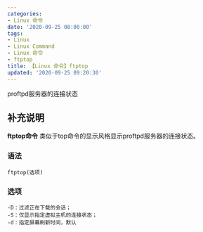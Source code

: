 ```yaml
---
categories:
- Linux 命令
date: '2020-09-25 08:00:00'
tags:
- Linux
- Linux Command
- Linux 命令
- ftptop
title: 【Linux 命令】ftptop
updated: '2020-09-25 09:20:30'
---
```


proftpd服务器的连接状态

## 补充说明

**ftptop命令** 类似于top命令的显示风格显示proftpd服务器的连接状态。

###  语法

```shell
ftptop(选项)
```

###  选项

```shell
-D：过滤正在下载的会话；
-S：仅显示指定虚拟主机的连接状态；
-d：指定屏幕刷新时间，默认
```


<!-- Linux命令行搜索引擎：https://jaywcjlove.github.io/linux-command/ -->